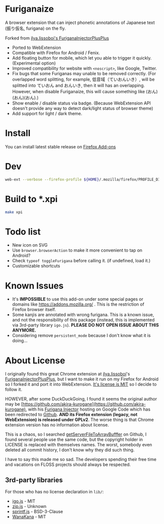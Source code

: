 # Furiganaize

A browser extension that can inject phonetic annotations of Japanese text (振り仮名, furigana) on the fly.

Forked from [ilya.lissoboi's FuriganaInjectorPlusPlus](https://github.com/ilyalissoboi/FuriganaInjectorPlusPlus)

- Ported to WebExtension
- Compatible with Firefox for Android / Fenix.
- Add floating button for mobile, which let you able to trigger it quickly. (Experimental option)
- Improved compatibility for website with `<noscript>`, like Google, Twitter.
- Fix bugs that some Furiganas may unable to be removed correctly. (For overlapped word splitting, for example, 低音域（ていおんいき）, will be splitted into ていおん and おんいき, then it will has an overlapping. However, when disable Furiganaize, this will cause something like (おん)(おん)(おん).)
- Show enable / disable status via badge. (Because WebExtension API doesn't provide any way to detect dark/light status of browser theme)
- Add support for light / dark theme.

# Install
You can install latest stable release on [Firefox Add-ons](https://addons.mozilla.org/en-US/firefox/addon/furiganaize/)

# Dev
```bash
web-ext --verbose --firefox-profile ${HOME}/.mozilla/firefox/PROFILE_DIR/ run
```
# Build to *.xpi
```bash
make xpi
```
# Todo list
- New icon on SVG
- Use `browser.browserAction` to make it more convenient to tap on Android?
- Check `typeof toggleFurigana` before calling it. (if undefined, load it.)
- Customizable shortcuts

# Known Issues
- It's **IMPOSSIBLE** to use this add-on under some special pages or domains like https://addons.mozilla.org/ . This is the restriction of Firefox browser itself.
- Some kanjis are annotated with wrong furigana. This is a known issue, and not the responsibility of this package (instead, this is implemented via 3rd-party library `igo.js`). **PLEASE DO NOT OPEN ISSUE ABOUT THIS ANYMORE.**
- Considering remove `persistent_mode` because I don't know what it is doing...

# About License
I originally found this great Chrome extension at [ilya.lissoboi](https://github.com/ilyalissoboi)'s [FuriganaInjectorPlusPlus](https://github.com/ilyalissoboi/FuriganaInjectorPlusPlus), but I want to make it run on my Firefox for Android so I forked it and port it into WebExtension. [It's license is MIT](https://github.com/ilyalissoboi/FuriganaInjectorPlusPlus/blob/master/LICENSE) so I decide to follow it.

HOWEVER, after some DuckDuckGoing, I found it seems the original author may be [https://github.com/akira-kurogane](https://github.com/akira-kurogane), with his [Furigana Injector](http://code.google.com/p/furigana-injector/) hosting on Google Code which has been redirected to [Github](https://github.com/akira-kurogane/furigana-injector). **AND its Firefox extension (legacy, not WebExtension) is released under GPLv2**. The worse thing is that Chrome extension version has no information about license.

This is a chaos, so I searched [getServerFileToArrayBufffer](https://github.com/search?q=getServerFileToArrayBufffer) on Github, I found several people use the same code, but the copyright holder in LICENSE is replaced with themselves names. The worst, somebody even deleted all commit history, I don't know why they did such thing.

I have to say this made me so sad. The developers spending their free time and vacations on FLOSS projects should always be respected.

## 3rd-party libraries
For those who has no license declaration in `lib/`:
- [igo.js](https://github.com/shogo82148/igo-javascript) - MIT
- [zip.js](https://github.com/shogo82148/zipjs) - Unknown
- [sprintf.js](https://github.com/alexei/sprintf.js) - BSD-3-Clause
- [WanaKana](https://github.com/WaniKani/WanaKana) - MIT
